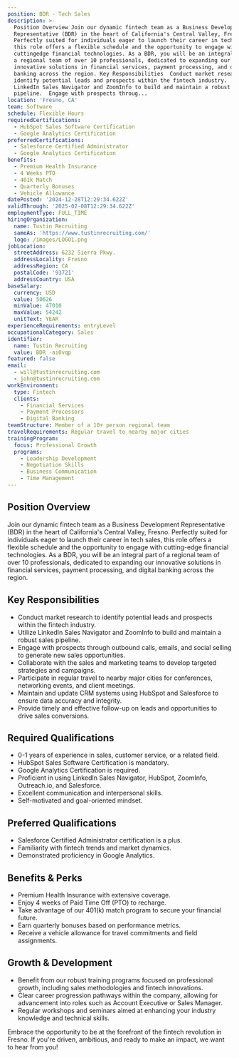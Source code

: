 ```yaml
---
position: BDR - Tech Sales
description: >-
  Position Overview Join our dynamic fintech team as a Business Development
  Representative (BDR) in the heart of California's Central Valley, Fresno.
  Perfectly suited for individuals eager to launch their career in tech sales,
  this role offers a flexible schedule and the opportunity to engage with
  cuttingedge financial technologies. As a BDR, you will be an integral part of
  a regional team of over 10 professionals, dedicated to expanding our
  innovative solutions in financial services, payment processing, and digital
  banking across the region. Key Responsibilities  Conduct market research to
  identify potential leads and prospects within the fintech industry.  Utilize
  LinkedIn Sales Navigator and ZoomInfo to build and maintain a robust sales
  pipeline.  Engage with prospects throug...
location: 'Fresno, CA'
team: Software
schedule: Flexible Hours
requiredCertifications:
  - HubSpot Sales Software Certification
  - Google Analytics Certification
preferredCertifications:
  - Salesforce Certified Administrator
  - Google Analytics Certification
benefits:
  - Premium Health Insurance
  - 4 Weeks PTO
  - 401k Match
  - Quarterly Bonuses
  - Vehicle Allowance
datePosted: '2024-12-28T12:29:34.622Z'
validThrough: '2025-02-08T12:29:34.622Z'
employmentType: FULL_TIME
hiringOrganization:
  name: Tustin Recruiting
  sameAs: 'https://www.tustinrecruiting.com/'
  logo: /images/LOGO1.png
jobLocation:
  streetAddress: 6232 Sierra Pkwy.
  addressLocality: Fresno
  addressRegion: CA
  postalCode: '93721'
  addressCountry: USA
baseSalary:
  currency: USD
  value: 50626
  minValue: 47010
  maxValue: 54242
  unitText: YEAR
experienceRequirements: entryLevel
occupationalCategory: Sales
identifier:
  name: Tustin Recruiting
  value: BDR -ai0vqp
featured: false
email:
  - will@tustinrecruiting.com
  - john@tustinrecruiting.com
workEnvironment:
  type: Fintech
  clients:
    - Financial Services
    - Payment Processors
    - Digital Banking
teamStructure: Member of a 10+ person regional team
travelRequirements: Regular travel to nearby major cities
trainingProgram:
  focus: Professional Growth
  programs:
    - Leadership Development
    - Negotiation Skills
    - Business Communication
    - Time Management
---
```




## Position Overview

Join our dynamic fintech team as a Business Development Representative (BDR) in the heart of California's Central Valley, Fresno. Perfectly suited for individuals eager to launch their career in tech sales, this role offers a flexible schedule and the opportunity to engage with cutting-edge financial technologies. As a BDR, you will be an integral part of a regional team of over 10 professionals, dedicated to expanding our innovative solutions in financial services, payment processing, and digital banking across the region.

## Key Responsibilities

- Conduct market research to identify potential leads and prospects within the fintech industry.
- Utilize LinkedIn Sales Navigator and ZoomInfo to build and maintain a robust sales pipeline.
- Engage with prospects through outbound calls, emails, and social selling to generate new sales opportunities.
- Collaborate with the sales and marketing teams to develop targeted strategies and campaigns.
- Participate in regular travel to nearby major cities for conferences, networking events, and client meetings.
- Maintain and update CRM systems using HubSpot and Salesforce to ensure data accuracy and integrity.
- Provide timely and effective follow-up on leads and opportunities to drive sales conversions.
  
## Required Qualifications

- 0-1 years of experience in sales, customer service, or a related field.
- HubSpot Sales Software Certification is mandatory.
- Google Analytics Certification is required.
- Proficient in using LinkedIn Sales Navigator, HubSpot, ZoomInfo, Outreach.io, and Salesforce.
- Excellent communication and interpersonal skills.
- Self-motivated and goal-oriented mindset.

## Preferred Qualifications

- Salesforce Certified Administrator certification is a plus.
- Familiarity with fintech trends and market dynamics.
- Demonstrated proficiency in Google Analytics.

## Benefits & Perks

- Premium Health Insurance with extensive coverage.
- Enjoy 4 weeks of Paid Time Off (PTO) to recharge.
- Take advantage of our 401(k) match program to secure your financial future.
- Earn quarterly bonuses based on performance metrics.
- Receive a vehicle allowance for travel commitments and field assignments.

## Growth & Development

- Benefit from our robust training programs focused on professional growth, including sales methodologies and fintech innovations.
- Clear career progression pathways within the company, allowing for advancement into roles such as Account Executive or Sales Manager.
- Regular workshops and seminars aimed at enhancing your industry knowledge and technical skills.

Embrace the opportunity to be at the forefront of the fintech revolution in Fresno. If you're driven, ambitious, and ready to make an impact, we want to hear from you!
